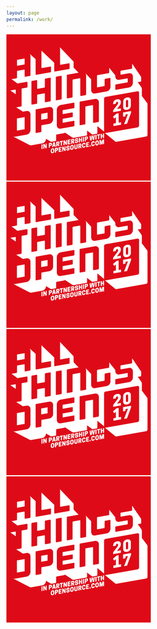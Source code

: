 ```yaml
---
layout: page
permalink: /work/
---
```


<div class="grid">
  <div class="grid__block grid__block--2">
    <a href="www.allthingsopen.org">
      <div class="square square--large">
        <img class="image--work" src="/images/placeholder-image.png" alt="placeholder" />
      </div>
    </a>
  </div>
  <div class="grid__block grid__block--2">
    <a href="www.allthingsopen.org">
      <div class="square square--large">
        <img class="image--work" src="/images/placeholder-image.png" alt="placeholder" />
      </div>
    </a>
  </div>
</div>
<div class="grid">
  <div class="grid__block grid__block--2">
    <a href="www.allthingsopen.org">
      <div class="square square--large">
        <img class="image--work" src="/images/placeholder-image.png" alt="placeholder" />
      </div>
    </a>
  </div>
  <div class="grid__block grid__block--2">
    <a href="www.allthingsopen.org">
      <div class="square square--large">
        <img class="image--work" src="/images/placeholder-image.png" alt="placeholder" />
      </div>
    </a>
  </div>
</div>